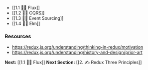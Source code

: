 - [[1.1 👩‍🎤 Flux]] 
- [[1.2 👩‍🎤 CQRS]]
- [[1.3 👩‍🎤 Event Sourcing]]
- [[1.4 👩‍🎤 Elm]]

### Resources
- https://redux.js.org/understanding/thinking-in-redux/motivation
- https://redux.js.org/understanding/history-and-design/prior-art

**Next:** [[1.1 👩‍🎤 Flux]]
**Next Section:** [[2. ✍️ Redux Three Principles]]